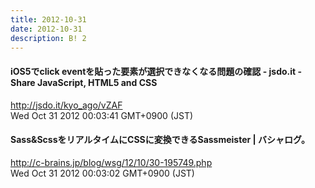 ```yaml
---
title: 2012-10-31
date: 2012-10-31
description: B! 2
---
```


#### iOS5でclick eventを貼った要素が選択できなくなる問題の確認 - jsdo.it - Share JavaScript, HTML5 and CSS
http://jsdo.it/kyo_ago/vZAF<br>
Wed Oct 31 2012 00:03:41 GMT+0900 (JST)<br>


#### Sass&ScssをリアルタイムにCSSに変換できるSassmeister | バシャログ。
http://c-brains.jp/blog/wsg/12/10/30-195749.php<br>
Wed Oct 31 2012 00:03:02 GMT+0900 (JST)<br>


